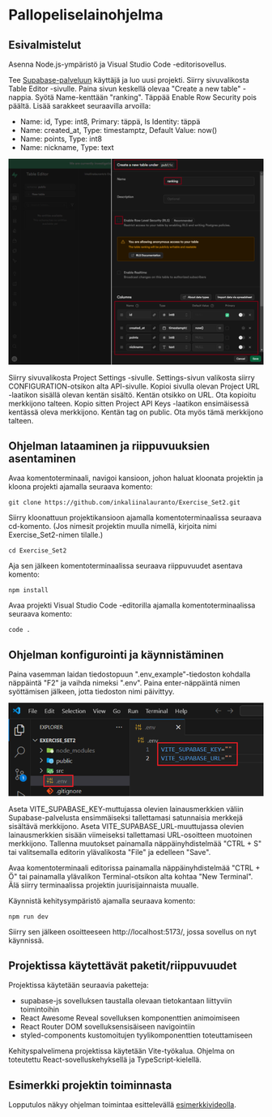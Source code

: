 # Pallopeliselainohjelma

## Esivalmistelut
Asenna Node.js-ympäristö ja Visual Studio Code -editorisovellus.

Tee [Supabase-palveluun](https://supabase.com/) käyttäjä ja luo uusi projekti. Siirry sivuvalikosta Table Editor -sivulle. Paina sivun keskellä olevaa "Create a new table" -nappia. Syötä Name-kenttään "ranking". Täppää Enable Row Security pois päältä. Lisää sarakkeet seuraavilla arvoilla:
- Name: id, Type: int8, Primary: täppä, Is Identity: täppä
- Name: created_at, Type: timestamptz, Default Value: now()
- Name: points, Type: int8
- Name: nickname, Type: text

![Ohjekuva tarvittavista sarakkeista](ohjekuva1.png)

Siirry sivuvalikosta Project Settings -sivulle. Settings-sivun valikosta siirry CONFIGURATION-otsikon alta API-sivulle. Kopioi sivulla olevan Project URL -laatikon sisällä olevan kentän sisältö. Kentän otsikko on URL. Ota kopioitu merkkijono talteen. Kopio sitten Project API Keys -laatikon ensimäisessä kentässä oleva merkkijono. Kentän tag on public. Ota myös tämä merkkijono talteen.

## Ohjelman lataaminen ja riippuvuuksien asentaminen
Avaa komentoterminaali, navigoi kansioon, johon haluat kloonata projektin ja kloona projekti ajamalla seuraava komento:
```
git clone https://github.com/inkaliinalauranto/Exercise_Set2.git
```
Siirry kloonattuun projektikansioon ajamalla komentoterminaalissa seuraava cd-komento. (Jos nimesit projektin muulla nimellä, kirjoita nimi Exercise_Set2-nimen tilalle.)
```
cd Exercise_Set2
```
Aja sen jälkeen komentoterminaalissa seuraava riippuvuudet asentava komento:
```
npm install
```
Avaa projekti Visual Studio Code -editorilla ajamalla komentoterminaalissa seuraava komento:
```
code .
```

## Ohjelman konfigurointi ja käynnistäminen
Paina vasemman laidan tiedostopuun ".env_example"-tiedoston kohdalla näppäintä "F2" ja vaihda nimeksi ".env". Paina enter-näppäintä nimen syöttämisen jälkeen, jotta tiedoston nimi päivittyy.

![Ohjekuva tarvittavista sarakkeista](ohjekuva2.png)

Aseta VITE_SUPABASE_KEY-muttujassa olevien lainausmerkkien väliin Supabase-palvelusta ensimmäiseksi tallettamasi satunnaisia merkkejä sisältävä merkkijono. Aseta VITE_SUPABASE_URL-muuttujassa olevien lainausmerkkien sisään viimeiseksi tallettamasi URL-osoitteen muotoinen merkkijono. Tallenna muutokset painamalla näppäinyhdistelmää "CTRL + S" tai valitsemalla editorin ylävalikosta "File" ja edelleen "Save".

Avaa komentoterminaali editorissa painamalla näppäinyhdistelmää "CTRL + Ö" tai painamalla ylävalikon Terminal-otsikon alta kohtaa "New Terminal". Älä siirry terminaalissa projektin juurisijainnaista muualle. 

Käynnistä kehitysympäristö ajamalla seuraava komento:
```
npm run dev
```
Siirry sen jälkeen osoitteeseen http://localhost:5173/, jossa sovellus on nyt käynnissä.

## Projektissa käytettävät paketit/riippuvuudet
Projektissa käytetään seuraavia paketteja:
- supabase-js sovelluksen taustalla olevaan tietokantaan liittyviin toimintoihin
- React Awesome Reveal sovelluksen komponenttien animoimiseen
- React Router DOM sovelluksensisäiseen navigointiin
- styled-components kustomoitujen tyylikomponenttien toteuttamiseen

Kehityspalvelimena projektissa käytetään Vite-työkalua. Ohjelma on toteutettu React-sovelluskehyksellä ja TypeScript-kielellä.

## Esimerkki projektin toiminnasta
Lopputulos näkyy ohjelman toimintaa esittelevällä [esimerkkivideolla](https://youtu.be/YCWQIzUgMRo).